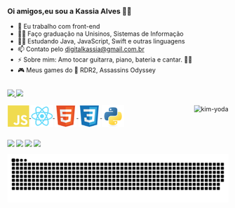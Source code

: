 ### Oi amigos,eu sou a Kassia Alves 👩‍🚀

- 🔭 Eu trabalho com front-end
- 👩‍💻 Faço graduação na Unisinos, Sistemas de Informação
- 🕵️‍♂️ Estudando Java, JavaScript, Swift e outras linguagens
- 📫 Contato pelo digitalkassia@gmail.com.br
- ⚡ Sobre mim: Amo tocar guitarra, piano, bateria e cantar. 🎹🎸
- 🎮 Meus games do 💖 RDR2, Assassins Odyssey 

##

<div>
  <a href="https://github.com/kassiakim">
  <img height="180em" src="https://github-readme-stats.vercel.app/api?username=kassiakim&show_icons=true&theme=shades-of-purple&include_all_commits=true&count_private=true"/>
  <img height="130em" src="https://github-readme-stats.vercel.app/api/top-langs/?username=kassiakim&layout=compact&langs_count=7&theme=shades-of-purple"/>
</div>
  
 <div style="display: inline_block"><br>
  <img align="center" alt="kim-Js" height="50" width="50" src="https://raw.githubusercontent.com/devicons/devicon/master/icons/javascript/javascript-plain.svg">
  <img align="center" alt="kim-React" height="50" width="50" src="https://raw.githubusercontent.com/devicons/devicon/master/icons/react/react-original.svg">
  <img align="center" alt="kim-HTML" height="50" width="50" src="https://raw.githubusercontent.com/devicons/devicon/master/icons/html5/html5-original.svg">
  <img align="center" alt="kim-CSS" height="50" width="50" src="https://raw.githubusercontent.com/devicons/devicon/master/icons/css3/css3-original.svg">
  <img align="center" alt="kim-Python" height="50" width="50" src="https://raw.githubusercontent.com/devicons/devicon/master/icons/python/python-original.svg">
  <img align="right" alt="kim-yoda" src="https://media4.giphy.com/media/W3a0nEgZ6Cr9FWffRu/giphy.gif?cid=ecf05e47h4k0vaamlo02pu08ddhfeqaaqcoc2wefxxppynwp&rid=giphy.gif&ct=g">
</div> 
  
  ##
  
  <div> 
    <a href="https://instagram.com/kassiapark" target="_blank"><img src="https://img.shields.io/badge/-Instagram-%23E4405F?style=for-the-badge&logo=instagram&logoColor=white" target="_blank"></a>
  <a href="https://discord.gg/Sh54Nfen" target="_blank"><img src="https://img.shields.io/badge/Discord-7289DA?style=for-the-badge&logo=discord&logoColor=white" target="_blank"></a> 
  <a href = "mailto:digitalkassia@gmail.com"><img src="https://img.shields.io/badge/-Gmail-%23333?style=for-the-badge&logo=gmail&logoColor=white" target="_blank"></a>
  <a href="https://www.linkedin.com/in/kassiaalvesbr" target="_blank"><img src="https://img.shields.io/badge/-LinkedIn-%230077B5?style=for-the-badge&logo=linkedin&logoColor=white" target="_blank"></a> 

  
  ![Snake animation](https://github.com/kassiakim/kassiakim/blob/output/github-contribution-grid-snake.svg)

</div>
